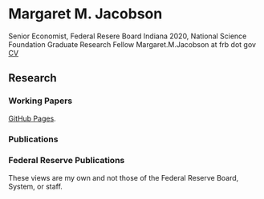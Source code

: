 # Margaret M. Jacobson

Senior Economist, Federal Resere Board
Indiana 2020, National Science Foundation Graduate Research Fellow
Margaret.M.Jacobson at frb dot gov
[CV](https://github.com/MargaretJacobson/CV/blob/master/Jacobson-CV.pdf)

## Research
### Working Papers
[GitHub Pages](https://pages.github.com/).

### Publications

### Federal Reserve Publications



These views are my own and not those of the Federal Reserve Board, System, or staff.
